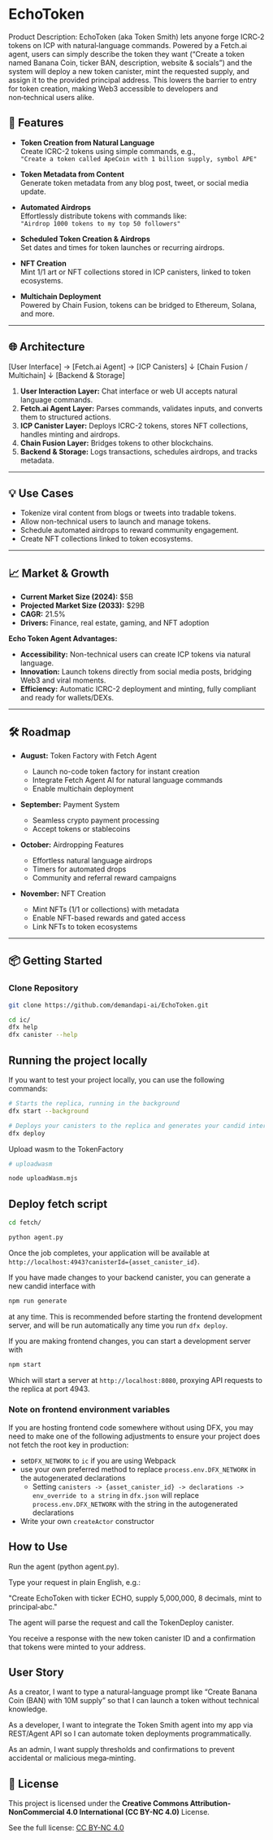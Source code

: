 # EchoToken
Product Description: EchoToken (aka Token Smith) lets anyone forge ICRC‑2 tokens on ICP with natural‑language commands. Powered by a Fetch.ai agent, users can simply describe the token they want (“Create a token named Banana Coin, ticker BAN, description, website & socials”) and the system will deploy a new token canister, mint the requested supply, and assign it to the provided principal address. This lowers the barrier to entry for token creation, making Web3 accessible to developers and non‑technical users alike.

## 🚀 Features

- **Token Creation from Natural Language**  
  Create ICRC-2 tokens using simple commands, e.g.,  
  `"Create a token called ApeCoin with 1 billion supply, symbol APE"`  

- **Token Metadata from Content**  
  Generate token metadata from any blog post, tweet, or social media update.  

- **Automated Airdrops**  
  Effortlessly distribute tokens with commands like:  
  `"Airdrop 1000 tokens to my top 50 followers"`  

- **Scheduled Token Creation & Airdrops**  
  Set dates and times for token launches or recurring airdrops.  

- **NFT Creation**  
  Mint 1/1 art or NFT collections stored in ICP canisters, linked to token ecosystems.  

- **Multichain Deployment**  
  Powered by Chain Fusion, tokens can be bridged to Ethereum, Solana, and more.  

---

## 🌐 Architecture

[User Interface] → [Fetch.ai Agent] → [ICP Canisters]
↓
[Chain Fusion / Multichain]
↓
[Backend & Storage]


1. **User Interaction Layer:** Chat interface or web UI accepts natural language commands.  
2. **Fetch.ai Agent Layer:** Parses commands, validates inputs, and converts them to structured actions.  
3. **ICP Canister Layer:** Deploys ICRC-2 tokens, stores NFT collections, handles minting and airdrops.  
4. **Chain Fusion Layer:** Bridges tokens to other blockchains.  
5. **Backend & Storage:** Logs transactions, schedules airdrops, and tracks metadata.  

---

## 💡 Use Cases

- Tokenize viral content from blogs or tweets into tradable tokens.  
- Allow non-technical users to launch and manage tokens.  
- Schedule automated airdrops to reward community engagement.  
- Create NFT collections linked to token ecosystems.  

---

## 📈 Market & Growth

- **Current Market Size (2024):** $5B  
- **Projected Market Size (2033):** $29B  
- **CAGR:** 21.5%  
- **Drivers:** Finance, real estate, gaming, and NFT adoption  

**Echo Token Agent Advantages:**  
- **Accessibility:** Non-technical users can create ICP tokens via natural language.  
- **Innovation:** Launch tokens directly from social media posts, bridging Web3 and viral moments.  
- **Efficiency:** Automatic ICRC-2 deployment and minting, fully compliant and ready for wallets/DEXs.  

---

## 🛠 Roadmap

- **August:** Token Factory with Fetch Agent  
  - Launch no-code token factory for instant creation  
  - Integrate Fetch Agent AI for natural language commands  
  - Enable multichain deployment  

- **September:** Payment System  
  - Seamless crypto payment processing  
  - Accept tokens or stablecoins  

- **October:** Airdropping Features  
  - Effortless natural language airdrops  
  - Timers for automated drops  
  - Community and referral reward campaigns  

- **November:** NFT Creation  
  - Mint NFTs (1/1 or collections) with metadata  
  - Enable NFT-based rewards and gated access  
  - Link NFTs to token ecosystems  

---

## 📦 Getting Started

### Clone Repository
```bash
git clone https://github.com/demandapi-ai/EchoToken.git
```

```bash
cd ic/
dfx help
dfx canister --help
```

## Running the project locally

If you want to test your project locally, you can use the following commands:

```bash
# Starts the replica, running in the background
dfx start --background

# Deploys your canisters to the replica and generates your candid interface
dfx deploy
```
Upload wasm to the TokenFactory

```bash
# uploadwasm

node uploadWasm.mjs
```
## Deploy fetch script

```bash
cd fetch/
```
```bash
python agent.py
```
Once the job completes, your application will be available at `http://localhost:4943?canisterId={asset_canister_id}`.

If you have made changes to your backend canister, you can generate a new candid interface with

```bash
npm run generate
```

at any time. This is recommended before starting the frontend development server, and will be run automatically any time you run `dfx deploy`.

If you are making frontend changes, you can start a development server with

```bash
npm start
```

Which will start a server at `http://localhost:8080`, proxying API requests to the replica at port 4943.

### Note on frontend environment variables

If you are hosting frontend code somewhere without using DFX, you may need to make one of the following adjustments to ensure your project does not fetch the root key in production:

- set`DFX_NETWORK` to `ic` if you are using Webpack
- use your own preferred method to replace `process.env.DFX_NETWORK` in the autogenerated declarations
  - Setting `canisters -> {asset_canister_id} -> declarations -> env_override to a string` in `dfx.json` will replace `process.env.DFX_NETWORK` with the string in the autogenerated declarations
- Write your own `createActor` constructor

## How to Use

Run the agent (python agent.py).

Type your request in plain English, e.g.:

"Create EchoToken with ticker ECHO, supply 5,000,000, 8 decimals, mint to principal‑abc."

The agent will parse the request and call the TokenDeploy canister.

You receive a response with the new token canister ID and a confirmation that tokens were minted to your address.

## User Story

As a creator, I want to type a natural‑language prompt like “Create Banana Coin (BAN) with 10M supply” so that I can launch a token without technical knowledge.

As a developer, I want to integrate the Token Smith agent into my app via REST/Agent API so I can automate token deployments programmatically.

As an admin, I want supply thresholds and confirmations to prevent accidental or malicious mega‑minting.

## 📄 License

This project is licensed under the **Creative Commons Attribution-NonCommercial 4.0 International (CC BY-NC 4.0)** License.

See the full license: [CC BY-NC 4.0](https://creativecommons.org/licenses/by-nc/4.0/)
